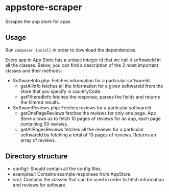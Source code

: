 # appstore-scraper
Scrapes the app store for apps

## Usage
Run `composer install` in order to download the dependencies.

Every app in App Store has a unique integer id that we call it softwareId in all the classes. 
Below, you can find a description of the 2 most important classes and their methods:

 - SoftwareInfo.php: Fetches information for a particular softwareId.
	 - getAllInfo fetches all the information for a given softwareId from the store that you specify in countryCode.
	 - getFilteredInfo fetches the response, parses the fields and returns the filtered results.
 - SoftwareReviews.php: Fetches reviews for a particular softwareId.
	 - getOnePageReviews fetches the reviews for only one page. App Store allows us to fetch 10 pages of reviews for an app, each page containing 50 reviews.
	 - getAllPagesReviews fetches all the reviews for a particular softwareId by fetching a total of 10 pages of reviews. Returns an array of reviews.
 
## Directory structure
- config/: Should contain all the config files.
- examples/: Contains example responses from AppStore.
- src/: Contains the classes that can be used in order to fetch information and reviews for software.

